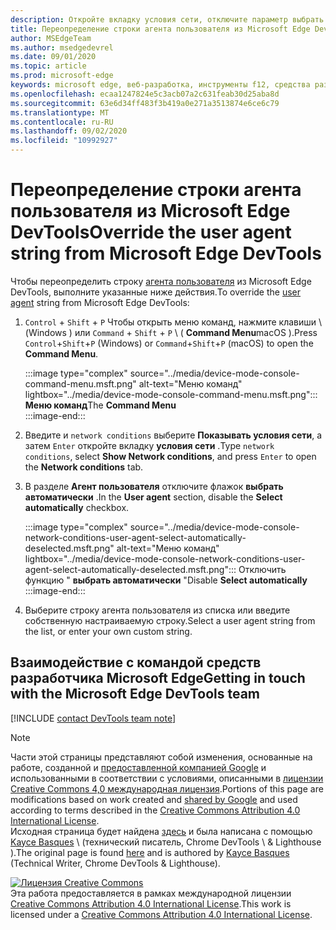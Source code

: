 ```yaml
---
description: Откройте вкладку условия сети, отключите параметр выбрать автоматически и выберите из списка или введите произвольную строку.
title: Переопределение строки агента пользователя из Microsoft Edge DevTools
author: MSEdgeTeam
ms.author: msedgedevrel
ms.date: 09/01/2020
ms.topic: article
ms.prod: microsoft-edge
keywords: microsoft edge, веб-разработка, инструменты f12, средства разработчика
ms.openlocfilehash: ecaa1247824e5c3acb07a2c631feab30d25aba8d
ms.sourcegitcommit: 63e6d34ff483f3b419a0e271a3513874e6ce6c79
ms.translationtype: MT
ms.contentlocale: ru-RU
ms.lasthandoff: 09/02/2020
ms.locfileid: "10992927"
---
```

<!-- Copyright Kayce Basques 

   Licensed under the Apache License, Version 2.0 (the "License");
   you may not use this file except in compliance with the License.
   You may obtain a copy of the License at

       https://www.apache.org/licenses/LICENSE-2.0

   Unless required by applicable law or agreed to in writing, software
   distributed under the License is distributed on an "AS IS" BASIS,
   WITHOUT WARRANTIES OR CONDITIONS OF ANY KIND, either express or implied.
   See the License for the specific language governing permissions and
   limitations under the License.  -->

# <span data-ttu-id="d680e-104">Переопределение строки агента пользователя из Microsoft Edge DevTools</span><span class="sxs-lookup"><span data-stu-id="d680e-104">Override the user agent string from Microsoft Edge DevTools</span></span>  

<span data-ttu-id="d680e-105">Чтобы переопределить строку [агента пользователя][MDNUserAgent] из Microsoft Edge DevTools, выполните указанные ниже действия.</span><span class="sxs-lookup"><span data-stu-id="d680e-105">To override the [user agent][MDNUserAgent] string from Microsoft Edge DevTools:</span></span>  

1.  <span data-ttu-id="d680e-106">`Control` + `Shift` + `P` Чтобы открыть меню команд, нажмите клавиши \ (Windows \) или `Command` + `Shift` + `P` \ ( **Command Menu**macOS \).</span><span class="sxs-lookup"><span data-stu-id="d680e-106">Press `Control`+`Shift`+`P` \(Windows\) or `Command`+`Shift`+`P` \(macOS\) to open the **Command Menu**.</span></span>  
    
    :::image type="complex" source="../media/device-mode-console-command-menu.msft.png" alt-text="Меню команд" lightbox="../media/device-mode-console-command-menu.msft.png":::
       <span data-ttu-id="d680e-108">**Меню команд**</span><span class="sxs-lookup"><span data-stu-id="d680e-108">The **Command Menu**</span></span>  
    :::image-end:::  
    
1.  <span data-ttu-id="d680e-109">Введите и `network conditions` выберите **Показывать условия сети**, а затем `Enter` откройте вкладку **условия сети** .</span><span class="sxs-lookup"><span data-stu-id="d680e-109">Type `network conditions`, select **Show Network conditions**, and press `Enter` to open the **Network conditions** tab.</span></span>  
1.  <span data-ttu-id="d680e-110">В разделе **Агент пользователя** отключите флажок **выбрать автоматически** .</span><span class="sxs-lookup"><span data-stu-id="d680e-110">In the **User agent** section, disable the **Select automatically** checkbox.</span></span>  
    
    :::image type="complex" source="../media/device-mode-console-network-conditions-user-agent-select-automatically-deselected.msft.png" alt-text="Меню команд" lightbox="../media/device-mode-console-network-conditions-user-agent-select-automatically-deselected.msft.png":::
       <span data-ttu-id="d680e-112">Отключить функцию " **выбрать автоматически** "</span><span class="sxs-lookup"><span data-stu-id="d680e-112">Disable **Select automatically**</span></span>  
    :::image-end:::  
    
1.  <span data-ttu-id="d680e-113">Выберите строку агента пользователя из списка или введите собственную настраиваемую строку.</span><span class="sxs-lookup"><span data-stu-id="d680e-113">Select a user agent string from the list, or enter your own custom string.</span></span>  

## <span data-ttu-id="d680e-114">Взаимодействие с командой средств разработчика Microsoft Edge</span><span class="sxs-lookup"><span data-stu-id="d680e-114">Getting in touch with the Microsoft Edge DevTools team</span></span>  

[!INCLUDE [contact DevTools team note](../includes/contact-devtools-team-note.md)]  

<!-- links -->  

[MDNUserAgent]: https://developer.mozilla.org/docs/Glossary/User_agent "Агент пользователя | MDN"  

> [!NOTE]
> <span data-ttu-id="d680e-116">Части этой страницы представляют собой изменения, основанные на работе, созданной и [предоставленной компанией Google][GoogleSitePolicies] и использованными в соответствии с условиями, описанными в [лицензии Creative Commons 4,0 международная лицензия][CCA4IL].</span><span class="sxs-lookup"><span data-stu-id="d680e-116">Portions of this page are modifications based on work created and [shared by Google][GoogleSitePolicies] and used according to terms described in the [Creative Commons Attribution 4.0 International License][CCA4IL].</span></span>  
> <span data-ttu-id="d680e-117">Исходная страница будет найдена [здесь](https://developers.google.com/web/tools/chrome-devtools/device-mode/override-user-agent) и была написана с помощью [Kayce Basques][KayceBasques] \ (технический писатель, Chrome DevTools \ & Lighthouse \).</span><span class="sxs-lookup"><span data-stu-id="d680e-117">The original page is found [here](https://developers.google.com/web/tools/chrome-devtools/device-mode/override-user-agent) and is authored by [Kayce Basques][KayceBasques] \(Technical Writer, Chrome DevTools \& Lighthouse\).</span></span>  

[![Лицензия Creative Commons][CCby4Image]][CCA4IL]  
<span data-ttu-id="d680e-119">Эта работа предоставляется в рамках международной лицензии [Creative Commons Attribution 4.0 International License][CCA4IL].</span><span class="sxs-lookup"><span data-stu-id="d680e-119">This work is licensed under a [Creative Commons Attribution 4.0 International License][CCA4IL].</span></span>  

[CCA4IL]: https://creativecommons.org/licenses/by/4.0  
[CCby4Image]: https://i.creativecommons.org/l/by/4.0/88x31.png  
[GoogleSitePolicies]: https://developers.google.com/terms/site-policies  
[KayceBasques]: https://developers.google.com/web/resources/contributors/kaycebasques  
